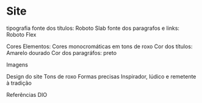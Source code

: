 # Site

 tipografia
	fonte dos títulos: Roboto Slab
	fonte dos paragrafos e links: Roboto Flex

 Cores
	Elementos: Cores monocromáticas em tons de roxo
	Cor dos títulos: Amarelo dourado
	Cor dos paragráfos: preto

 Imagens
	

 Design do site
	Tons de roxo
	Formas precisas 
	Inspirador, lúdico e remetente à tradição

 Referências
	DIO
	 
	
